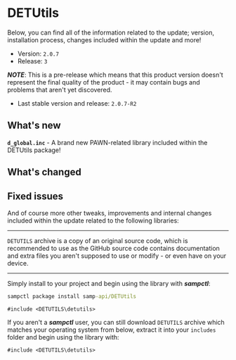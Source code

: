 # DETUtils
Below, you can find all of the information related to the update; version, installation process, changes included within the update and more!
- Version: `2.0.7`
- Release: `3`

***NOTE***: This is a pre-release which means that this product version doesn't represent the final quality of the product - it may contain bugs and problems that aren't yet discovered.

- Last stable version and release: `2.0.7-R2`

## What's new

**`d_global.inc`** - A brand new PAWN-related library included within the DETUtils package!

## What's changed



## Fixed issues



And of course more other tweaks, improvements and internal changes included within the update related to the following libraries:

-----------------------------

`DETUTILS` archive is a copy of an original source code, which is recommended to use as the GitHub source code contains documentation and extra files you aren't supposed to use or modify - or even have on your device.

-----------------------------

Simply install to your project and begin using the library with ***sampctl***:
```bat
sampctl package install samp-api/DETUtils
```
```pawn
#include <DETUTILS\detutils>
```

If you aren't a ***sampctl*** user, you can still download `DETUTILS` archive which matches your operating system from below, extract it into your `includes` folder and begin using the library with:
```pawn
#include <DETUTILS\detutils>
```
